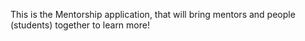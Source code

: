 This is the Mentorship application, that will bring mentors and people (students) together to learn more!
